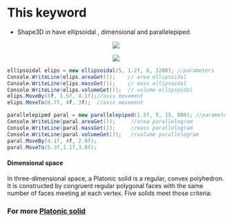 # This keyword
* Shape3D in have ellipsoidal , dimensional and parallelepiped

<p align="center">
<img src="https://encrypted-tbn1.gstatic.com/images?q=tbn:ANd9GcRu1EuBdKrtRTT1YSqnPlqoTqRTotlUaiBUb_nWYMIfRuhdTgwh">
</p>
<p align="center">
<img src="https://i.gyazo.com/de98ec6468ce30475d73768ef314992c.png">
</p>


```C#
ellipsoidal elips = new ellipsoidal(5, 1.2f, 8, 1200); //parameters
Console.WriteLine(elips.areaGet());    // area ellipsoidal
Console.WriteLine(elips.massGet());    // mass ellipsoidal
Console.WriteLine(elips.volumeGet());  // volume ellipsoidal
elips.MoveBy(5f, 1.5f, 4.1f);//axis movement
elips.MoveTo(6.7f, 4f, 3f);  //axis movement

parallelepiped paral = new parallelepiped(1.5f, 5, 15, 800); //parameters
Console.WriteLine(paral.areaGet());     //area parallelogram
Console.WriteLine(paral.massGet());     //mass parallelogram
Console.WriteLine(paral.volumeGet());   //volume parallelogram
paral.MoveBy(4.1f, 4f, 2.9f);
paral.MoveTo(5.3f,1.1f,3.8f);
 ```        
            
 
#### Dimensional space
 
In three-dimensional space, a Platonic solid is a regular, convex polyhedron. It is constructed by congruent regular polygonal faces with the same number of faces meeting at each vertex. Five solids meet those criteria:

### For more [Platonic solid](https://en.wikipedia.org/wiki/Platonic_solid) <br>
            
